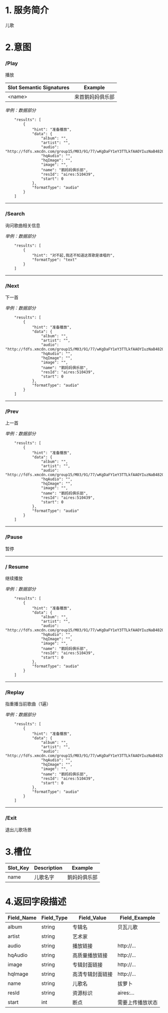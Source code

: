 
# 1. 服务简介

儿歌

# 2.意图

### \/Play

播放

| **Slot Semantic Signatures** | **Example** |
| --- | --- |
| &lt;name&gt; | 来首鹅妈妈俱乐部 |

_举例：数据部分_
```
    "results": [
        {
            "hint": "准备播放",
            "data": {
                "album": "",
                "artist": "",
                "audio": "http://fdfs.xmcdn.com/group15/M03/91/77/wKgDaFY1eY3TTLkfAAOYIuzNaB4820.mp3",
                "hqAudio": "",
                "hqImage": "",
                "image": "",
                "name": "鹅妈妈俱乐部",
                "resId": "aires:510439",
                "start": 0
            },
            "formatType": "audio"
        }
    ]
```

---

### \/Search
询问歌曲相关信息

_举例：数据部分_
```
    "results": [
        {
            "hint": "对不起,我还不知道这首歌是谁唱的",
            "formatType": "text"
        }
    ]
```


---

### \/Next
下一首

_举例：数据部分_
```
    "results": [
        {
            "hint": "准备播放",
            "data": {
                "album": "",
                "artist": "",
                "audio": "http://fdfs.xmcdn.com/group15/M03/91/77/wKgDaFY1eY3TTLkfAAOYIuzNaB4820.mp3",
                "hqAudio": "",
                "hqImage": "",
                "image": "",
                "name": "鹅妈妈俱乐部",
                "resId": "aires:510439",
                "start": 0
            },
            "formatType": "audio"
        }
    ]
```

---

### \/Prev
上一首

_举例：数据部分_
```
    "results": [
        {
            "hint": "准备播放",
            "data": {
                "album": "",
                "artist": "",
                "audio": "http://fdfs.xmcdn.com/group15/M03/91/77/wKgDaFY1eY3TTLkfAAOYIuzNaB4820.mp3",
                "hqAudio": "",
                "hqImage": "",
                "image": "",
                "name": "鹅妈妈俱乐部",
                "resId": "aires:510439",
                "start": 0
            },
            "formatType": "audio"
        }
    ]
```

---

### \/Pause
暂停

---

### \/ Resume
继续播放

_举例：数据部分_
```
    "results": [
        {
            "hint": "准备播放",
            "data": {
                "album": "",
                "artist": "",
                "audio": "http://fdfs.xmcdn.com/group15/M03/91/77/wKgDaFY1eY3TTLkfAAOYIuzNaB4820.mp3",
                "hqAudio": "",
                "hqImage": "",
                "image": "",
                "name": "鹅妈妈俱乐部",
                "resId": "aires:510439",
                "start": 0
            },
            "formatType": "audio"
        }
    ]
```

---

### \/Replay
指重播当前歌曲（1遍）

_举例：数据部分_

```
    "results": [
        {
            "hint": "准备播放",
            "data": {
                "album": "",
                "artist": "",
                "audio": "http://fdfs.xmcdn.com/group15/M03/91/77/wKgDaFY1eY3TTLkfAAOYIuzNaB4820.mp3",
                "hqAudio": "",
                "hqImage": "",
                "image": "",
                "name": "鹅妈妈俱乐部",
                "resId": "aires:510439",
                "start": 0
            },
            "formatType": "audio"
        }
    ]
```

---

### \/Exit
退出儿歌场景

# 3.槽位

| **Slot\_Key** | **Description** | **Example** |
| --- | --- | --- |
| name | 儿歌名字 | 鹅妈妈俱乐部 |

# 4.返回字段描述

| **Field\_Name** | **Field\_Type** | **Field\_Value** | **Field\_Example** |
| --- | --- | --- | --- |
| album | string | 专辑名 | 贝瓦儿歌 |
| artist | string | 艺术家 |  |
| audio | string | 播放链接 | http://... |
| hqAudio | string | 高质量播放链接 | http://... |
| image | string | 专辑封面链接 | http://... |
| hqImage | string | 高清专辑封面链接 | http://... |
| name | string | 儿歌名 | 拔萝卜 |
| resId | string | 资源标识 | aires:... |
| start | int | 断点 | 需要上传播放状态 |
